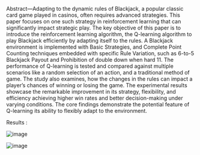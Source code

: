 Abstract—Adapting to the dynamic rules of Blackjack, a popular classic card game played in casinos, often requires advanced strategies. This paper focuses on one such strategy in reinforcement learning that can significantly impact strategic play. The key objective of this paper is to introduce the reinforcement learning algorithm, the Q-learning algorithm to play Blackjack efficiently by adapting itself to the rules. A Blackjack environment is implemented with Basic Strategies, and Complete Point Counting techniques embedded with specific Rule Variation, such as 6-to-5 Blackjack Payout and Prohibition of double down when hard 11. The performance of Q-learning is tested and compared against multiple scenarios like a random selection of an action, and a traditional method of game. The study also examines, how the changes in the rules can impact a player’s chances of winning or losing the game. The experimental results showcase the remarkable improvement in its strategy, flexibility, and efficiency achieving higher win rates and better decision-making under varying conditions. The core findings demonstrate the potential feature of Q-learning its ability to flexibly adapt to the environment.

Results : 

![image](https://github.com/user-attachments/assets/65fd12fa-f1da-4fdd-a886-01ec386b88e3)

![image](https://github.com/user-attachments/assets/41725c18-2b94-4361-89f9-6813a27124c6)

